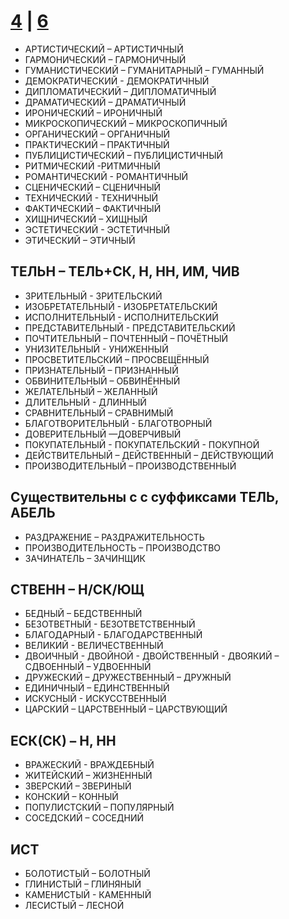 # [4](https://github.com/sch1432/sch1432/blob/main/rus/ege/4.md) | [6](https://github.com/sch1432/sch1432/blob/main/rus/ege/6.md)

- АРТИСТИЧЕСКИЙ – АРТИСТИЧНЫЙ 
- ГАРМОНИЧЕСКИЙ – ГАРМОНИЧНЫЙ 
- ГУМАНИСТИЧЕСКИЙ – ГУМАНИТАРНЫЙ – ГУМАННЫЙ 
- ДЕМОКРАТИЧЕСКИЙ - ДЕМОКРАТИЧНЫЙ 
- ДИПЛОМАТИЧЕСКИЙ – ДИПЛОМАТИЧНЫЙ 
- ДРАМАТИЧЕСКИЙ – ДРАМАТИЧНЫЙ 
- ИРОНИЧЕСКИЙ – ИРОНИЧНЫЙ 
- МИКРОСКОПИЧЕСКИЙ – МИКРОСКОПИЧНЫЙ 
- ОРГАНИЧЕСКИЙ – ОРГАНИЧНЫЙ 
- ПРАКТИЧЕСКИЙ – ПРАКТИЧНЫЙ 
- ПУБЛИЦИСТИЧЕСКИЙ – ПУБЛИЦИСТИЧНЫЙ 
- РИТМИЧЕСКИЙ -РИТМИЧНЫЙ
- РОМАНТИЧЕСКИЙ - РОМАНТИЧНЫЙ
- СЦЕНИЧЕСКИЙ – СЦЕНИЧНЫЙ 
- ТЕХНИЧЕСКИЙ - ТЕХНИЧНЫЙ
- ФАКТИЧЕСКИЙ – ФАКТИЧНЫЙ
- ХИЩНИЧЕСКИЙ – ХИЩНЫЙ 
- ЭСТЕТИЧЕСКИЙ - ЭСТЕТИЧНЫЙ
- ЭТИЧЕСКИЙ – ЭТИЧНЫЙ
## ТЕЛЬН – ТЕЛЬ+СК, Н, НН, ИМ, ЧИВ
- ЗРИТЕЛЬНЫЙ - ЗРИТЕЛЬСКИЙ
- ИЗОБРЕТАТЕЛЬНЫЙ - ИЗОБРЕТАТЕЛЬСКИЙ
- ИСПОЛНИТЕЛЬНЫЙ - ИСПОЛНИТЕЛЬСКИЙ
- ПРЕДСТАВИТЕЛЬНЫЙ - ПРЕДСТАВИТЕЛЬСКИЙ
- ПОЧТИТЕЛЬНЫЙ – ПОЧТЕННЫЙ – ПОЧЁТНЫЙ
- УНИЗИТЕЛЬНЫЙ - УНИЖЕННЫЙ
- ПРОСВЕТИТЕЛЬСКИЙ – ПРОСВЕЩЁННЫЙ
- ПРИЗНАТЕЛЬНЫЙ – ПРИЗНАННЫЙ
- ОБВИНИТЕЛЬНЫЙ – ОБВИНЁННЫЙ
- ЖЕЛАТЕЛЬНЫЙ – ЖЕЛАННЫЙ  
- ДЛИТЕЛЬНЫЙ - ДЛИННЫЙ 
- СРАВНИТЕЛЬНЫЙ – СРАВНИМЫЙ
- БЛАГОТВОРИТЕЛЬНЫЙ - БЛАГОТВОРНЫЙ
- ДОВЕРИТЕЛЬНЫЙ —ДОВЕРЧИВЫЙ
- ПОКУПАТЕЛЬНЫЙ - ПОКУПАТЕЛЬСКИЙ - ПОКУПНОЙ
- ДЕЙСТВИТЕЛЬНЫЙ – ДЕЙСТВЕННЫЙ  – ДЕЙСТВУЮЩИЙ
- ПРОИЗВОДИТЕЛЬНЫЙ  – ПРОИЗВОДСТВЕННЫЙ
## Существительны с с суффиксами ТЕЛЬ, АБЕЛЬ
- РАЗДРАЖЕНИЕ – РАЗДРАЖИТЕЛЬНОСТЬ
- ПРОИЗВОДИТЕЛЬНОСТЬ – ПРОИЗВОДСТВО
- ЗАЧИНАТЕЛЬ – ЗАЧИНЩИК
## СТВЕНН – Н/СК/ЮЩ
- БЕДНЫЙ – БЕДСТВЕННЫЙ 
- БЕЗОТВЕТНЫЙ - БЕЗОТВЕТСТВЕННЫЙ
- БЛАГОДАРНЫЙ - БЛАГОДАРСТВЕННЫЙ
- ВЕЛИКИЙ - ВЕЛИЧЕСТВЕННЫЙ
- ДВОИЧНЫЙ - ДВОЙНОЙ - ДВОЙСТВЕННЫЙ - ДВОЯКИЙ – СДВОЕННЫЙ – УДВОЕННЫЙ
- ДРУЖЕСКИЙ – ДРУЖЕСТВЕННЫЙ – ДРУЖНЫЙ
- ЕДИНИЧНЫЙ – ЕДИНСТВЕННЫЙ
- ИСКУСНЫЙ - ИСКУССТВЕННЫЙ
- ЦАРСКИЙ – ЦАРСТВЕННЫЙ – ЦАРСТВУЮЩИЙ
## ЕСК(СК) – Н, НН
- ВРАЖЕСКИЙ - ВРАЖДЕБНЫЙ
- ЖИТЕЙСКИЙ – ЖИЗНЕННЫЙ
- ЗВЕРСКИЙ – ЗВЕРИНЫЙ 
- КОНСКИЙ – КОННЫЙ
- ПОПУЛИСТСКИЙ – ПОПУЛЯРНЫЙ
- СОСЕДСКИЙ – СОСЕДНИЙ
## ИСТ
- БОЛОТИСТЫЙ – БОЛОТНЫЙ
- ГЛИНИСТЫЙ – ГЛИНЯНЫЙ
- КАМЕНИСТЫЙ - КАМЕННЫЙ
- ЛЕСИСТЫЙ – ЛЕСНОЙ
